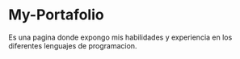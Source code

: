 # My-Portafolio
Es una pagina donde expongo mis habilidades y experiencia en los diferentes lenguajes de programacion.
